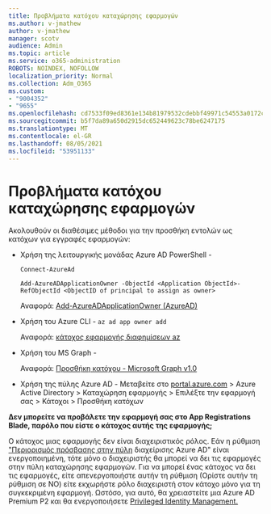 ```yaml
---
title: Προβλήματα κατόχου καταχώρησης εφαρμογών
ms.author: v-jmathew
author: v-jmathew
manager: scotv
audience: Admin
ms.topic: article
ms.service: o365-administration
ROBOTS: NOINDEX, NOFOLLOW
localization_priority: Normal
ms.collection: Adm_O365
ms.custom:
- "9004352"
- "9655"
ms.openlocfilehash: cd7533f09ed8361e134b81979532cdebbf49971c54553a0172c7527f30e319bb
ms.sourcegitcommit: b5f7da89a650d2915dc652449623c78be6247175
ms.translationtype: MT
ms.contentlocale: el-GR
ms.lasthandoff: 08/05/2021
ms.locfileid: "53951133"
---
```

# <a name="app-registration-owner-issues"></a>Προβλήματα κατόχου καταχώρησης εφαρμογών

Ακολουθούν οι διαθέσιμες μέθοδοι για την προσθήκη εντολών ως κατόχων για εγγραφές εφαρμογών:

- Χρήση της λειτουργικής μονάδας Azure AD PowerShell -

    `Connect-AzureAd`

    `Add-AzureADApplicationOwner -ObjectId <Application ObjectId>-RefObjectId <ObjectID of principal to assign as owner>`

    Αναφορά: [Add-AzureADApplicationOwner (AzureAD)](https://docs.microsoft.com/powershell/module/azuread/add-azureadapplicationowner)
- Χρήση του Azure CLI - `az ad app owner add`

    Αναφορά: [κάτοχος εφαρμογής διαφημίσεων az](https://docs.microsoft.com/cli/azure/ad/app/owner)
- Χρήση του MS Graph -

    Αναφορά: [Προσθήκη κατόχου - Microsoft Graph v1.0](https://docs.microsoft.com/graph/api/application-post-owners)
- Χρήση της πύλης Azure AD - Μεταβείτε στο [portal.azure.com](https://portal.azure.com/) > Azure Active Directory > Καταχώρηση εφαρμογής > Επιλέξτε την εφαρμογή σας > Κάτοχοι > Προσθήκη κατόχων

**Δεν μπορείτε να προβάλετε την εφαρμογή σας στο App Registrations Blade, παρόλο που είστε ο κάτοχος αυτής της εφαρμογής;**

Ο κάτοχος μιας εφαρμογής δεν είναι διαχειριστικός ρόλος. Εάν η ρύθμιση ["Περιορισμός πρόσβασης στην πύλη](https://docs.microsoft.com/azure/active-directory/fundamentals/users-default-permissions) διαχείρισης Azure AD" είναι ενεργοποιημένη, τότε μόνο ο διαχειριστής θα μπορεί να δει τις εφαρμογές στην πύλη καταχώρησης εφαρμογών. Για να μπορεί ένας κάτοχος να δει τις εφαρμογές, είτε απενεργοποιήστε αυτήν τη ρύθμιση (Ορίστε αυτήν τη ρύθμιση σε NO) είτε εκχωρήστε ρόλο διαχειριστή στον κάτοχο μόνο για τη συγκεκριμένη εφαρμογή. Ωστόσο, για αυτό, θα χρειαστείτε μια Azure AD Premium P2 και θα ενεργοποιήσετε [Privileged Identity Management.](https://docs.microsoft.com/azure/active-directory/privileged-identity-management/pim-configure)
